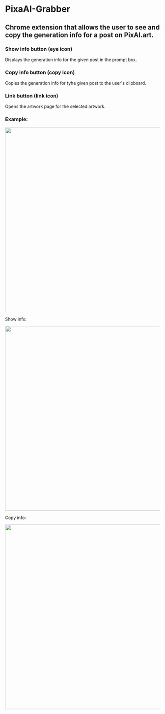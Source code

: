 # PixaAI-Grabber
## Chrome extension that allows the user to see and copy the generation info for a post on PixAI.art.

### Show info button (eye icon)
Displays the generation info for the given post in the prompt box.

### Copy info button (copy icon)
Copies the generation info for tyhe given post to the user's clipboard.

### Link button (link icon)
Opens the artwork page for the selected artwork.

### Example:

<img src="https://user-images.githubusercontent.com/90345689/218231716-aeabe281-e89d-428b-99d1-4f827362041f.png" width="600px">

Show info:

<img src="https://user-images.githubusercontent.com/90345689/218231771-138b57b1-aa15-4009-b417-87ad03cae789.png" width="600px">

Copy info:

<img src="https://user-images.githubusercontent.com/90345689/218231774-d749494d-2c31-4ab5-8781-38ce0f8c7d6b.png" width="600px">

